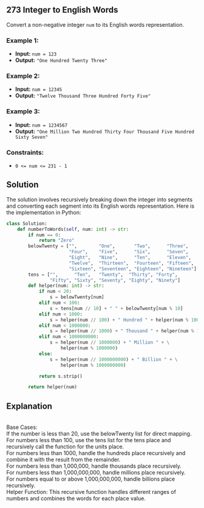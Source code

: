 ## 273 Integer to English Words

Convert a non-negative integer `num` to its English words representation.

### Example 1:
- **Input:** `num = 123`
- **Output:** `"One Hundred Twenty Three"`

### Example 2:
- **Input:** `num = 12345`
- **Output:** `"Twelve Thousand Three Hundred Forty Five"`

### Example 3:
- **Input:** `num = 1234567`
- **Output:** `"One Million Two Hundred Thirty Four Thousand Five Hundred Sixty Seven"`

### Constraints:
- `0 <= num <= 231 - 1`

## Solution

The solution involves recursively breaking down the integer into segments and converting each segment into its English words representation. Here is the implementation in Python:

```python
class Solution:
    def numberToWords(self, num: int) -> str:
        if num == 0:
            return "Zero"
        belowTwenty = ["",        "One",       "Two",      "Three",
                       "Four",    "Five",      "Six",      "Seven",
                       "Eight",   "Nine",      "Ten",      "Eleven",
                       "Twelve",  "Thirteen",  "Fourteen", "Fifteen",
                       "Sixteen", "Seventeen", "Eighteen", "Nineteen"]
        tens = ["",      "Ten",   "Twenty",  "Thirty", "Forty",
                "Fifty", "Sixty", "Seventy", "Eighty", "Ninety"]
        def helper(num: int) -> str:
            if num < 20:
                s = belowTwenty[num]
            elif num < 100:
                s = tens[num // 10] + " " + belowTwenty[num % 10]
            elif num < 1000:
                s = helper(num // 100) + " Hundred " + helper(num % 100)
            elif num < 1000000:
                s = helper(num // 1000) + " Thousand " + helper(num % 1000)
            elif num < 1000000000:
                s = helper(num // 1000000) + " Million " + \
                    helper(num % 1000000)
            else:
                s = helper(num // 1000000000) + " Billion " + \
                    helper(num % 1000000000)

            return s.strip()

        return helper(num)
```
<h2>Explanation</h2>
<br>
Base Cases:<br>
If the number is less than 20, use the belowTwenty list for direct mapping.<br>
For numbers less than 100, use the tens list for the tens place and recursively call the function for the units place.<br>
For numbers less than 1000, handle the hundreds place recursively and combine it with the result from the remainder.<br>
For numbers less than 1,000,000, handle thousands place recursively.<br>
For numbers less than 1,000,000,000, handle millions place recursively.<br>
For numbers equal to or above 1,000,000,000, handle billions place recursively.<br>
Helper Function: This recursive function handles different ranges of numbers and combines the words for each place value.<br>